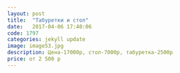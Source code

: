 ```yaml
---
layout: post
title:  "Табуретки и стол"
date:   2017-04-06 17:40:06
code: 1797
categories: jekyll update
image: image53.jpg
description: Цена-17000р, стол-7000р, табуретка-2500р
price: от 2 500 р
---
```

